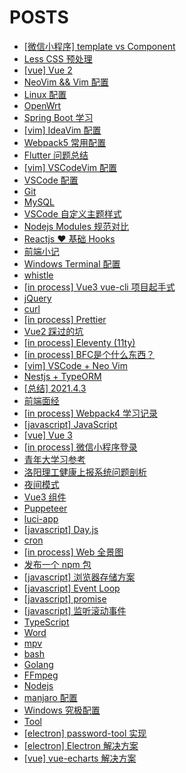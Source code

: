 # POSTS

- [[微信小程序] template vs Component](../posts/%5B%E5%BE%AE%E4%BF%A1%E5%B0%8F%E7%A8%8B%E5%BA%8F%5D%20template%20vs%20Component.md)
- [Less CSS 预处理](../posts/Less%20CSS%20%E9%A2%84%E5%A4%84%E7%90%86.md)
- [[vue] Vue 2](../posts/%5Bvue%5D%20Vue%202.md)
- [NeoVim && Vim 配置](../posts/NeoVim%20&&%20Vim%20%E9%85%8D%E7%BD%AE.md)
- [Linux 配置](../posts/Linux%20%E9%85%8D%E7%BD%AE.md)
- [OpenWrt](../posts/OpenWrt.md)
- [Spring Boot 学习](../posts/Spring%20Boot%20%E5%AD%A6%E4%B9%A0.md)
- [[vim] IdeaVim 配置](../posts/%5Bvim%5D%20IdeaVim%20%E9%85%8D%E7%BD%AE.md)
- [Webpack5 常用配置](../posts/Webpack5%20%E5%B8%B8%E7%94%A8%E9%85%8D%E7%BD%AE.md)
- [Flutter 问题总结](../posts/Flutter%20%E9%97%AE%E9%A2%98%E6%80%BB%E7%BB%93.md)
- [[vim] VSCodeVim 配置](../posts/%5Bvim%5D%20VSCodeVim%20%E9%85%8D%E7%BD%AE.md)
- [VSCode 配置](../posts/VSCode%20%E9%85%8D%E7%BD%AE.md)
- [Git](../posts/Git.md)
- [MySQL](../posts/MySQL.md)
- [VSCode 自定义主题样式](../posts/VSCode%20%E8%87%AA%E5%AE%9A%E4%B9%89%E4%B8%BB%E9%A2%98%E6%A0%B7%E5%BC%8F.md)
- [Nodejs Modules 规范对比](../posts/Nodejs%20Modules%20%E8%A7%84%E8%8C%83%E5%AF%B9%E6%AF%94.md)
- [Reactjs ♥ 基础 Hooks](../posts/Reactjs%20%E2%99%A5%20%E5%9F%BA%E7%A1%80%20Hooks.md)
- [前端小记](../posts/%E5%89%8D%E7%AB%AF%E5%B0%8F%E8%AE%B0.md)
- [Windows Terminal 配置](../posts/Windows%20Terminal%20%E9%85%8D%E7%BD%AE.md)
- [whistle](../posts/whistle.md)
- [[in process] Vue3 vue-cli 项目起手式](../posts/%5Bin%20process%5D%20Vue3%20vue-cli%20%E9%A1%B9%E7%9B%AE%E8%B5%B7%E6%89%8B%E5%BC%8F.md)
- [jQuery](../posts/jQuery.md)
- [curl](../posts/curl.md)
- [[in process] Prettier](../posts/%5Bin%20process%5D%20Prettier.md)
- [Vue2 踩过的坑](../posts/Vue2%20%E8%B8%A9%E8%BF%87%E7%9A%84%E5%9D%91.md)
- [[in process] Eleventy (11ty)](../posts/%5Bin%20process%5D%20Eleventy%20(11ty).md)
- [[in process] BFC是个什么东西？](../posts/%5Bin%20process%5D%20BFC%E6%98%AF%E4%B8%AA%E4%BB%80%E4%B9%88%E4%B8%9C%E8%A5%BF%EF%BC%9F.md)
- [[vim] VSCode + Neo Vim](../posts/%5Bvim%5D%20VSCode%20+%20Neo%20Vim.md)
- [Nestjs + TypeORM](../posts/Nestjs%20+%20TypeORM.md)
- [[总结] 2021.4.3](../posts/%5B%E6%80%BB%E7%BB%93%5D%202021.4.3.md)
- [前端面经](../posts/%E5%89%8D%E7%AB%AF%E9%9D%A2%E7%BB%8F.md)
- [[in process] Webpack4 学习记录](../posts/%5Bin%20process%5D%20Webpack4%20%E5%AD%A6%E4%B9%A0%E8%AE%B0%E5%BD%95.md)
- [[javascript] JavaScript](../posts/%5Bjavascript%5D%20JavaScript.md)
- [[vue] Vue 3](../posts/%5Bvue%5D%20Vue%203.md)
- [[in process] 微信小程序登录](../posts/%5Bin%20process%5D%20%E5%BE%AE%E4%BF%A1%E5%B0%8F%E7%A8%8B%E5%BA%8F%E7%99%BB%E5%BD%95.md)
- [青年大学习参考](../posts/%E9%9D%92%E5%B9%B4%E5%A4%A7%E5%AD%A6%E4%B9%A0%E5%8F%82%E8%80%83.md)
- [洛阳理工健康上报系统问题剖析](../posts/%E6%B4%9B%E9%98%B3%E7%90%86%E5%B7%A5%E5%81%A5%E5%BA%B7%E4%B8%8A%E6%8A%A5%E7%B3%BB%E7%BB%9F%E9%97%AE%E9%A2%98%E5%89%96%E6%9E%90.md)
- [夜间模式](../posts/%E5%A4%9C%E9%97%B4%E6%A8%A1%E5%BC%8F.md)
- [Vue3 组件](../posts/Vue3%20%E7%BB%84%E4%BB%B6.md)
- [Puppeteer](../posts/Puppeteer.md)
- [luci-app](../posts/luci-app.md)
- [[javascript] Day.js](../posts/%5Bjavascript%5D%20Day.js.md)
- [cron](../posts/cron.md)
- [[in process] Web 全景图](../posts/%5Bin%20process%5D%20Web%20%E5%85%A8%E6%99%AF%E5%9B%BE.md)
- [发布一个 npm 包](../posts/%E5%8F%91%E5%B8%83%E4%B8%80%E4%B8%AA%20npm%20%E5%8C%85.md)
- [[javascript] 浏览器存储方案](../posts/%5Bjavascript%5D%20%E6%B5%8F%E8%A7%88%E5%99%A8%E5%AD%98%E5%82%A8%E6%96%B9%E6%A1%88.md)
- [[javascript] Event Loop](../posts/%5Bjavascript%5D%20Event%20Loop.md)
- [[javascript] promise](../posts/%5Bjavascript%5D%20promise.md)
- [[javascript] 监听滚动事件](../posts/%5Bjavascript%5D%20%E7%9B%91%E5%90%AC%E6%BB%9A%E5%8A%A8%E4%BA%8B%E4%BB%B6.md)
- [TypeScript](../posts/TypeScript.md)
- [Word](../posts/Word.md)
- [mpv](../posts/mpv.md)
- [bash](../posts/bash.md)
- [Golang](../posts/Golang.md)
- [FFmpeg](../posts/FFmpeg.md)
- [Nodejs](../posts/Nodejs.md)
- [manjaro 配置](../posts/manjaro%20%E9%85%8D%E7%BD%AE.md)
- [Windows  究极配置](../posts/Windows%20%20%E7%A9%B6%E6%9E%81%E9%85%8D%E7%BD%AE.md)
- [Tool](../posts/Tool.md)
- [[electron] password-tool 实现](../posts/%5Belectron%5D%20password-tool%20%E5%AE%9E%E7%8E%B0.md)
- [[electron] Electron 解决方案](../posts/%5Belectron%5D%20Electron%20%E8%A7%A3%E5%86%B3%E6%96%B9%E6%A1%88.md)
- [[vue] vue-echarts 解决方案](../posts/%5Bvue%5D%20vue-echarts%20%E8%A7%A3%E5%86%B3%E6%96%B9%E6%A1%88.md)